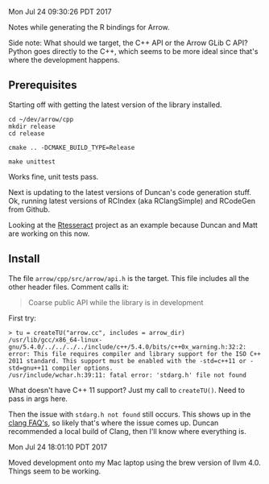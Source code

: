 Mon Jul 24 09:30:26 PDT 2017

Notes while generating the R bindings for Arrow.

Side note: What should we target, the C++ API or the Arrow GLib C API?
Python goes directly to the C++, which seems to be more ideal since that's
where the development happens.

## Prerequisites

Starting off with getting the latest version of the library installed.

```
cd ~/dev/arrow/cpp
mkdir release
cd release

cmake .. -DCMAKE_BUILD_TYPE=Release

make unittest
```

Works fine, unit tests pass.

Next is updating to the latest versions of Duncan's code generation stuff.
Ok, running latest versions of RCIndex (aka RClangSimple) and RCodeGen from
Github.

Looking at the [Rtesseract](git@github.com:duncantl/Rtesseract.git) project
as an example because Duncan and Matt are working on this now.



## Install

The file `arrow/cpp/src/arrow/api.h` is the target. This file includes all the
other header files. Comment calls it:

> Coarse public API while the library is in development

First try:

```
> tu = createTU("arrow.cc", includes = arrow_dir)
/usr/lib/gcc/x86_64-linux-gnu/5.4.0/../../../../include/c++/5.4.0/bits/c++0x_warning.h:32:2: error: This file requires compiler and library support for the ISO C++ 2011 standard. This support must be enabled with the -std=c++11 or -std=gnu++11 compiler options.
/usr/include/wchar.h:39:11: fatal error: 'stdarg.h' file not found
```

What doesn't have C++ 11 support? Just my call to `createTU()`. Need to
pass in args here.

Then the issue with `stdarg.h not found` still occurs. This shows up in the
[clang FAQ's](https://clang.llvm.org/docs/FAQ.html), so likely that's where
the issue comes up. Duncan recommended a local build of Clang, then I'll
know where everything is.

Mon Jul 24 18:01:10 PDT 2017

Moved development onto my Mac laptop using the brew version of llvm 4.0.
Things seem to be working.
